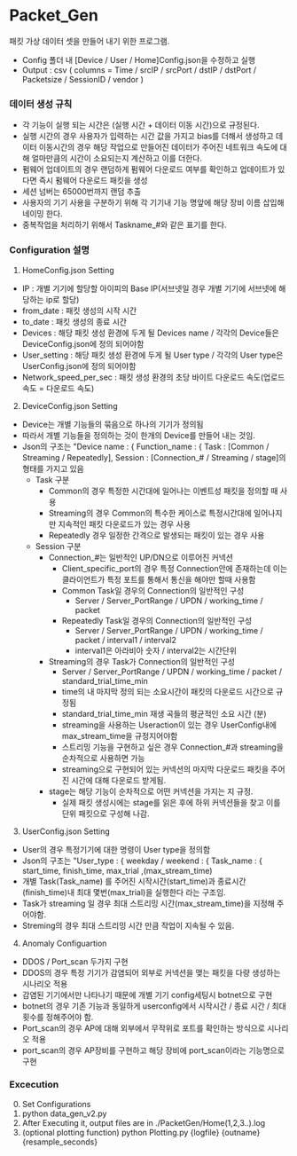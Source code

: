 # Packet_Gen

패킷 가상 데이터 셋을 만들어 내기 위한 프로그램.
- Config 폴더 내 [Device / User / Home]Config.json을 수정하고 실행
- Output : csv ( columns = Time / srcIP / srcPort / dstIP / dstPort / Packetsize / SessionID / vendor ) 

### 데이터 생성 규칙
- 각 기능이 실행 되는 시간은 (실행 시간 + 데이터 이동 시간)으로 규정된다.
- 실행 시간의 경우 사용자가 입력하는 시간 값을 가지고 bias를 더해서 생성하고 데이터 이동시간의 경우 해당 작업으로 만들어진 데이터가 주어진 네트워크 속도에 대해 얼마만큼의 시간이 소요되는지 계산하고 이를 더한다.
- 펌웨어 업데이트의 경우 랜덤하게 펌웨어 다운로드 여부를 확인하고 업데이트가 있다면 즉시 펌웨어 다운로드 패킷을 생성
- 세션 넘버는 65000번까지 랜덤 추출
- 사용자의 기기 사용을 구분하기 위해 각 기기내 기능 명앞에 해당 장비 이름 삽입해 네이밍 한다.
- 중복작업을 처리하기 위해서 Taskname_#와 같은 표기를 한다.

### Configuration 설명
1. HomeConfig.json Setting
  - IP : 개별 기기에 할당할 아이피의 Base IP(서브넷일 경우 개별 기기에 서브넷에 해당하는 ip로 할당)
  - from_date : 패킷 생성의 시작 시간 
  - to_date : 패킷 생성의 종료 시간
  - Devices :  해당 패킷 생성 환경에 두게 될 Devices name / 각각의 Device들은 DeviceConfig.json에 정의 되어야함
  - User_setting : 해당 패킷 생성 환경에 두게 될 User type / 각각의 User type은 UserConfig.json에 정의 되어야함
  - Network_speed_per_sec : 패킷 생성 환경의 초당 바이트 다운로드 속도(업로드 속도 = 다운로드 속도)

2. DeviceConfig.json Setting
  - Device는 개별 기능들의 묶음으로 하나의 기기가 정의됨
  - 따라서 개별 기능들을 정의하는 것이 한개의 Device를 만들어 내는 것임.
  - Json의 구조는 "Device name : { Function_name : { Task : [Common / Streaming / Repeatedly], Session : [Connection_# / Streaming / stage]의 형태를 가지고 있음
    - Task 구분
      - Common의 경우 특정한 시간대에 일어나는 이벤트성 패킷을 정의할 때 사용
      - Streaming의 경우 Common의 특수한 케이스로 특정시간대에 일어나지만 지속적인 패킷 다운로드가 있는 경우 사용
      - Repeatedly 경우 일정한 간격으로 발생되는 패킷이 있는 경우 사용
    - Session 구분
      - Connection_#는 일반적인 UP/DN으로 이루어진 커넥션
        - Client_specific_port의 경우 특정 Connection안에 존재하는데 이는 클라이언트가 특정 포트를 통해서 통신을 해야만 할때 사용함
        - Common Task일 경우의 Connection의 일반적인 구성
          - Server / Server_PortRange / UPDN / working_time / packet
        - Repeatedly Task일 경우의 Connection의 일반적인 구성
          - Server / Server_PortRange / UPDN / working_time / packet / interval1 / interval2
          - interval1은 아라비아 숫자 / interval2는 시간단위
      - Streaming의 경우 Task가 Connection의 일반적인 구성
        - Server / Server_PortRange / UPDN / working_time / packet / standard_trial_time_min
        - time의 내 마지막 정의 되는 소요시간이 패킷의 다운로드 시간으로 규정됨
        - standard_trial_time_min 재생 곡들의 평균적인 소요 시간 (분)
        - streaming을 사용하는 Useraction이 있는 경우 UserConfig내에 max_stream_time을 규정지어야함
        - 스트리밍 기능을 구현하고 싶은 경우 Connection_#과 streaming을 순차적으로 사용하면 가능
        - streaming으로 구현되어 있는 커넥션의 마지막 다운로드 패킷을 주어진 시간에 대해 다운로드 받게됨.
      - stage는 해당 기능이 순차적으로 어떤 커넥션을 가지는 지 규정.
        - 실제 패킷 생성시에는 stage를 읽은 후에 하위 커넥션들을 찾고 이를 단위 패킷으로 구성해 나감.

3. UserConfig.json Setting
  - User의 경우 특정기기에 대한 명령이 User type을 정의함
  - Json의 구조는 "User_type : { weekday / weekend : { Task_name : { start_time, finish_time, max_trial ,(max_stream_time)
  - 개별 Task(Task_name) 를 주어진 시작시간(start_time)과 종료시간(finish_time)내 최대 몇번(max_trial)을 실행한다 라는 구조임.
  - Task가 streaming 일 경우 최대 스트리밍 시간(max_stream_time)을 지정해 주어야함.
  - Streming의 경우 최대 스트리밍 시간 만큼 작업이 지속될 수 있음.
 
 4. Anomaly Configuartion
  - DDOS / Port_scan 두가지 구현
  - DDOS의 경우 특정 기기가 감염되어 외부로 커넥션을 맺는 패킷을 다량 생성하는 시나리오 적용
  - 감염된 기기에서만 나타나기 때문에 개별 기기 config세팅시 botnet으로 구현
  - botnet의 경우 기존 기능과 동일하게 userconfig에서 시작시간 / 종료 시간 / 최대 횟수를 정해주어야 함.
  - Port_scan의 경우 AP에 대해 외부에서 무작위로 포트를 확인하는 방식으로 시나리오 적용
  - port_scan의 경우 AP장비를 구현하고 해당 장비에 port_scan이라는 기능명으로 구현

 ### Excecution
 0. Set Configurations
 1. python data_gen_v2.py
 2. After Executing it, output files are in ./PacketGen/Home(1,2,3..).log
 3. (optional plotting function) python Plotting.py {logfile} {outname} {resample_seconds}
